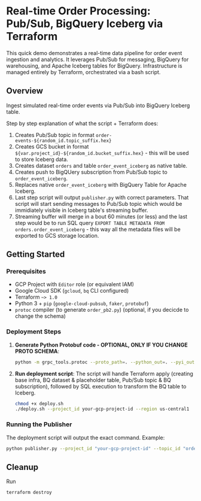 # Real-time Order Processing: Pub/Sub, BigQuery Iceberg via Terraform

This quick demo demonstrates a real-time data pipeline for order event ingestion and analytics. It leverages Pub/Sub for messaging, BigQuery for warehousing, and Apache Iceberg tables for BigQuery. 
Infrastructure is managed entirely by Terraform, orchestrated via a bash script.

## Overview

Ingest simulated real-time order events via Pub/Sub into BigQuery Iceberg table.

Step by step explanation of what the script + Terraform does:
1. Creates Pub/Sub topic in format `order-events-${random_id.topic_suffix.hex}`
2. Creates GCS bucket in format `${var.project_id}-${random_id.bucket_suffix.hex}` - this will be used to store Iceberg data.
3. Creates dataset `orders` and table `order_event_iceberg` as native table.
4. Creates push to BigQUery subscription from Pub/Sub topic to `order_event_iceberg`.
5. Replaces native `order_event_iceberg` with BigQuery Table for Apache Iceberg.
6. Last step script will output `publisher.py` with correct parameters. That script will start sending messages to Pub/Sub topic which would be immidiately visible in Iceberg table's streaming buffer.
7. Streaming buffer will merge in a bout 60 minutes (or less) and the last step would be to run SQL query `EXPORT TABLE METADATA FROM orders.order_event_iceberg` - this way all the metadata files will be exported to GCS storage location.


## Getting Started

### Prerequisites

* GCP Project with `Editor` role (or equivalent IAM)
* Google Cloud SDK (`gcloud`, `bq` CLI configured)
* Terraform `~> 1.0`
* Python 3 + `pip` (`google-cloud-pubsub`, `faker`, `protobuf`)
* `protoc` compiler (to generate `order_pb2.py`) (optional, if you decicde to change the schema)

### Deployment Steps

1.  **Generate Python Protobuf code - OPTIONAL, ONLY IF YOU CHANGE PROTO SCHEMA**:
    ```bash
    python -m grpc_tools.protoc --proto_path=. --python_out=. --pyi_out=. --grpc_python_out=. order.proto
    ```
2.  **Run deployment script**: The script will handle Terraform apply (creating base infra, BQ dataset & placeholder table, Pub/Sub topic & BQ subscription), followed by SQL execution to transform the BQ table to Iceberg.
    ```bash
    chmod +x deploy.sh
    ./deploy.sh --project_id your-gcp-project-id --region us-central1
    ```

### Running the Publisher

The deployment script will output the exact command. Example:

```bash
python publisher.py --project_id "your-gcp-project-id" --topic_id "order-events-<random_suffix>"
```

## Cleanup

Run 
```bash
terraform destroy
```
